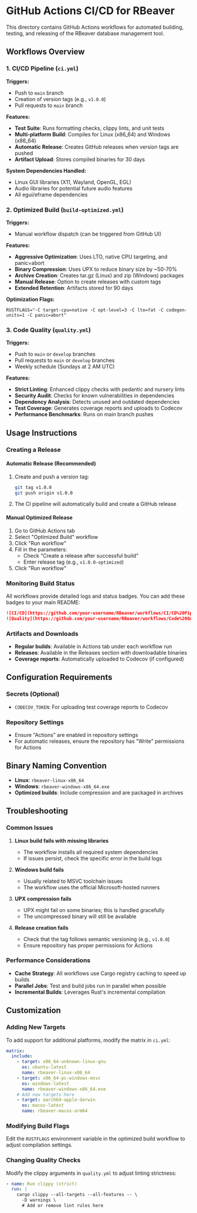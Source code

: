 # GitHub Actions CI/CD for RBeaver

This directory contains GitHub Actions workflows for automated building, testing, and releasing of the RBeaver database management tool.

## Workflows Overview

### 1. CI/CD Pipeline (`ci.yml`)

**Triggers:**
- Push to `main` branch
- Creation of version tags (e.g., `v1.0.0`)
- Pull requests to `main` branch

**Features:**
- **Test Suite**: Runs formatting checks, clippy lints, and unit tests
- **Multi-platform Build**: Compiles for Linux (x86_64) and Windows (x86_64)
- **Automatic Release**: Creates GitHub releases when version tags are pushed
- **Artifact Upload**: Stores compiled binaries for 30 days

**System Dependencies Handled:**
- Linux GUI libraries (X11, Wayland, OpenGL, EGL)
- Audio libraries for potential future audio features
- All egui/eframe dependencies

### 2. Optimized Build (`build-optimized.yml`)

**Triggers:**
- Manual workflow dispatch (can be triggered from GitHub UI)

**Features:**
- **Aggressive Optimization**: Uses LTO, native CPU targeting, and panic=abort
- **Binary Compression**: Uses UPX to reduce binary size by ~50-70%
- **Archive Creation**: Creates tar.gz (Linux) and zip (Windows) packages
- **Manual Release**: Option to create releases with custom tags
- **Extended Retention**: Artifacts stored for 90 days

**Optimization Flags:**
```
RUSTFLAGS="-C target-cpu=native -C opt-level=3 -C lto=fat -C codegen-units=1 -C panic=abort"
```

### 3. Code Quality (`quality.yml`)

**Triggers:**
- Push to `main` or `develop` branches
- Pull requests to `main` or `develop` branches
- Weekly schedule (Sundays at 2 AM UTC)

**Features:**
- **Strict Linting**: Enhanced clippy checks with pedantic and nursery lints
- **Security Audit**: Checks for known vulnerabilities in dependencies
- **Dependency Analysis**: Detects unused and outdated dependencies
- **Test Coverage**: Generates coverage reports and uploads to Codecov
- **Performance Benchmarks**: Runs on main branch pushes

## Usage Instructions

### Creating a Release

#### Automatic Release (Recommended)
1. Create and push a version tag:
   ```bash
   git tag v1.0.0
   git push origin v1.0.0
   ```
2. The CI pipeline will automatically build and create a GitHub release

#### Manual Optimized Release
1. Go to GitHub Actions tab
2. Select "Optimized Build" workflow
3. Click "Run workflow"
4. Fill in the parameters:
   - Check "Create a release after successful build"
   - Enter release tag (e.g., `v1.0.0-optimized`)
5. Click "Run workflow"

### Monitoring Build Status

All workflows provide detailed logs and status badges. You can add these badges to your main README:

```markdown
![CI/CD](https://github.com/your-username/RBeaver/workflows/CI/CD%20Pipeline/badge.svg)
![Quality](https://github.com/your-username/RBeaver/workflows/Code%20Quality/badge.svg)
```

### Artifacts and Downloads

- **Regular builds**: Available in Actions tab under each workflow run
- **Releases**: Available in the Releases section with downloadable binaries
- **Coverage reports**: Automatically uploaded to Codecov (if configured)

## Configuration Requirements

### Secrets (Optional)
- `CODECOV_TOKEN`: For uploading test coverage reports to Codecov

### Repository Settings
- Ensure "Actions" are enabled in repository settings
- For automatic releases, ensure the repository has "Write" permissions for Actions

## Binary Naming Convention

- **Linux**: `rbeaver-linux-x86_64`
- **Windows**: `rbeaver-windows-x86_64.exe`
- **Optimized builds**: Include compression and are packaged in archives

## Troubleshooting

### Common Issues

1. **Linux build fails with missing libraries**
   - The workflow installs all required system dependencies
   - If issues persist, check the specific error in the build logs

2. **Windows build fails**
   - Usually related to MSVC toolchain issues
   - The workflow uses the official Microsoft-hosted runners

3. **UPX compression fails**
   - UPX might fail on some binaries; this is handled gracefully
   - The uncompressed binary will still be available

4. **Release creation fails**
   - Check that the tag follows semantic versioning (e.g., `v1.0.0`)
   - Ensure repository has proper permissions for Actions

### Performance Considerations

- **Cache Strategy**: All workflows use Cargo registry caching to speed up builds
- **Parallel Jobs**: Test and build jobs run in parallel when possible
- **Incremental Builds**: Leverages Rust's incremental compilation

## Customization

### Adding New Targets
To add support for additional platforms, modify the matrix in `ci.yml`:

```yaml
matrix:
  include:
    - target: x86_64-unknown-linux-gnu
      os: ubuntu-latest
      name: rbeaver-linux-x86_64
    - target: x86_64-pc-windows-msvc
      os: windows-latest
      name: rbeaver-windows-x86_64.exe
    # Add new targets here
    - target: aarch64-apple-darwin
      os: macos-latest
      name: rbeaver-macos-arm64
```

### Modifying Build Flags
Edit the `RUSTFLAGS` environment variable in the optimized build workflow to adjust compilation settings.

### Changing Quality Checks
Modify the clippy arguments in `quality.yml` to adjust linting strictness:

```yaml
- name: Run clippy (strict)
  run: |
    cargo clippy --all-targets --all-features -- \
      -D warnings \
      # Add or remove lint rules here
```
